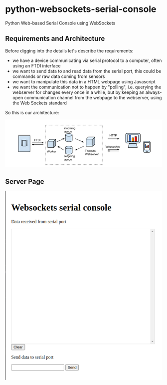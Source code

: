 # python-websockets-serial-console
Python Web-based Serial Console using WebSockets
## Requirements and Architecture
Before digging into the details let's describe the requirements:

* we have a device communicating via serial protocol to a computer, often using an FTDI interface
* we want to send data to and read data from the serial port, this could be commands or raw data coming from sensors
* we want to manipulate this data in a HTML webpage using Javascript
* we want the communication not to happen by "polling", i.e. querying the webserver for changes every once in a while, but by keeping an always-open communication channel from the webpage to the webserver, using the Web Sockets standard

So this is our architecture:

![architecture](images/architecture.png)

## Server Page
![index](images/index.png)
